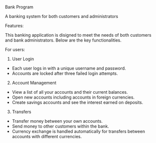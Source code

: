 Bank Program

A banking system for both customers and administrators

Features:

This banking application is disigned to meet the needs of both customers and bank administrators. Below are the key functionalities.

For users: 

1. User Login

 * Each user logs in with a unique username and password.
 * Accounts are locked after three failed login attempts.
   
2. Account Management
 * View a list of all your accounts and their current balances.
 * Open new accounts including accounts in foreign currencies.
 * Create savings accounts and see the interest earned on deposits.

3. Transfers
 * Transfer money between your own accounts.
 * Send money to other customers within the bank.
 * Currency exchange is handled automatically for transfers between accounts with different currencies. 
